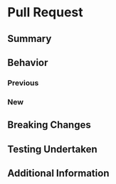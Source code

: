 # Pull Request

<!-- Please provide as much detail as possible. Inapplicable sections may be
     left blank. -->

## Summary

## Behavior

### Previous

### New

## Breaking Changes

## Testing Undertaken

## Additional Information
